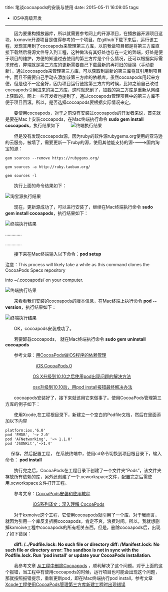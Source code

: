 title: 笔谈cocoapods的安装与使用
date: 2015-05-11 16:09:05
tags: 
- iOS中高级开发
---
　　因为要重构播放器库，所以就需要参考网上的开源项目，在播放器开源项目这块，kxmovie开源项目是值得参考的一个项目。在github下载下来后，运行该工程，发现其用到了cocoapods来管理第三方库，以前我做项目都是将第三方库直接下载然后将源文件导入到工程，这种做法有其好处也存在一定的弊端，好处是便于项目的维护，方便的知道过去使用的第三方库是个什么情况，还可以根据实际需求修改，弊端就是第三方库的更新需要自己下载最新的再将旧的替换（手动更新）。通过cocoapods来管理第三方库，可以获取到最新的第三库将其引用到项目中，而且不需要自己手动去添加该第三方库的依赖库，虽然cocoapods用起来方便，但是也不一定全好，因为项目运行链接第三方库的时候，比如之前自己改过cocoapods引用进来的第三方库，这时就悲剧了，加载的第三方库是重新从网络上获取的，网上一些开发者也提到了，通过cocoapods管理项目中的第三方库不便于项目回滚。所以，是否选择cocoapods要根据实际情况来定。

<!-- more -->

　　要使用cocoapods，对于之前没有安装过cocoapods的开发者来说，首先就是要在Mac上安装cocoapods，在Mac终端执行命令 **sudo gem install cocoapods**，执行结果如下
　　
![终端执行结果](http://images.cnitblog.com/blog2015/499497/201505/111557198605907.png)

　　但是没有发现cocoapods源，因为ruby的软件源rubygems.org使用的亚马逊的云服务，被墙了，需要更新一下ruby的源，使用其他能支持的源---->国内淘宝的源：

	gem sources --remove https://rubygems.org/

	gem sources -a http://ruby.taobao.org/

	gem sources -l

　　执行上面的命令结果如下：

![淘宝源执行结果](http://images.cnitblog.com/blog2015/499497/201505/111601220012200.png)

　　现在，更新源成功了，可以进行安装了，继续在Mac终端执行命令 **sudo gem install cocoapods**，执行结果如下：

![终端执行结果](http://images.cnitblog.com/blog2015/499497/201505/111605066427802.png)

.............

.............

　　接下来在Mac终端输入以下命令：**pod setup**　　

注意：This process will likely take a while as this command clones the CocoaPods Specs repository 

into ~/.cocoapods/ on your computer.

![终端执行结果](http://images.cnitblog.com/blog2015/499497/201505/111655319395424.png)

 　　来看看我们安装的cocoapods的版本信息，在Mac终端上执行命令 **pod --version**，执行结果如下：
 
![终端执行结果](http://images.cnitblog.com/blog2015/499497/201505/111608117677679.png)

　　OK，cocoapods安装成功了。

　　若要卸载cocoapods， 就在Mac终端执行命令 **sudo gem uninstall cocoapods**

　　参考文章：[用CocoaPods做iOS程序的依赖管理](http://www.devtang.com/blog/2014/05/25/use-cocoapod-to-manage-ios-lib-dependency/)

　　　　　　　[iOS.CocoaPods.0](http://www.cnblogs.com/cwgk/p/3370949.html)

　　　　　　  [OS X升级到10.10之后使用pod出现问题的解决方法](http://blog.csdn.net/dqjyong/article/details/37958067)

　　　　　　  [osx升级到10.10后，用pod install报错最终解决办法](http://blog.csdn.net/feixiang_song/article/details/40392629?utm_source=tuicool)

　　cocoapods安装好了，接下来就该用它来做事了。使用CocoaPods管理第三方库的例子如下：

　　使用Xcode,在工程根目录下，新建立一个空白的Podfile文档，然后在里面添加以下内容

	platform:ios,'6.0'
	pod 'FMDB', '~> 2.0'
	pod 'AFNetworking', '~> 1.1.0'
	pod 'JSONKit','~>1.4'
	
 　  保存，然后配置工程， 在系统终端中，使用cd命令切换到项目根目录下，输入命令： **pod install**

　　执行完之后，CocoaPods在工程目录下创建了一个文件夹“Pods”，该文件夹存放所有依赖的库，另外还创建了一个.xcworkspace文件，配置完之后需使用.xcworkspace文件打开工程。

　　参考文章：[CocoaPods安装和使用教程](http://www.cnblogs.com/crazypebble/p/3597419.html)

　　　　　　  [iOS系列译文：深入理解 CocoaPods](http://jishu.zol.com.cn/207731.html)

 

　　对于kxmoive这个工程，它使用cocoapods就引用了一个库，对于我而言，就因为引用一个库反复折腾cocoapods，肯定不爽，浪费时间。所以，我就想删掉kxmoive工程中cocoapods的所有相关东西。但是，删除cocoapods后，出现了如下错误：

　　**diff: /../Podfile.lock: No such file or directory diff: /Manifest.lock: No such file or directory error: The sandbox is not in sync with the Podfile.lock. Run 'pod install' or update your CocoaPods installation.**

　　我参考文章 [从工程中删除Cocoapods](http://blog.csdn.net/freedom2028/article/details/10244819) ，顺利解决了这个问题。对于上面的这个报错，当工程中有使用cocoapods的时候，运行项目也可能会出现这个问题，那就按照报错提示，重新更新pod，即在Mac终端执行pod install，参考文章 [Xcode工程使用CocoaPods管理第三方库新建工程时出现错误](http://www.cnblogs.com/ios-wmm/p/3360958.html)


